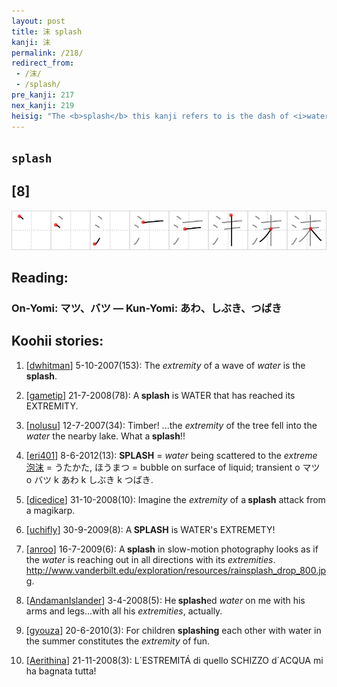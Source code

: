 ```yaml
---
layout: post
title: 沫 splash
kanji: 沫
permalink: /218/
redirect_from:
 - /沫/
 - /splash/
pre_kanji: 217
nex_kanji: 219
heisig: "The <b>splash</b> this kanji refers to is the dash of <i>water</i> against the rocks, with all the foam and spray that this creates. If you think of a <b>splash</b> in this sense as a wave that has run its full course and reached its <i>extremity</i>, namely the seashore, and if you think of it pictorially in your mind's eye, this somewhat rare (but oh so-easy-to-learn) kanji is yours for good."
---
```


## `splash`

## [8]

<div class="stroke"><img src="../images/E6B2AB.png" /></div>

## Reading:

### On-Yomi: マツ、バツ &mdash; Kun-Yomi: あわ、しぶき、つばき

## Koohii stories:

1) [<a href="http://kanji.koohii.com/profile/dwhitman">dwhitman</a>] 5-10-2007(153): The <em>extremity</em> of a wave of <em>water</em> is the<strong> splash</strong>. 

2) [<a href="http://kanji.koohii.com/profile/gametip">gametip</a>] 21-7-2008(78): A<strong> splash</strong> is WATER that has reached its EXTREMITY. 

3) [<a href="http://kanji.koohii.com/profile/nolusu">nolusu</a>] 12-7-2007(34): Timber! ...the <em>extremity</em> of the tree fell into the <em>water</em> the nearby lake. What a<strong> splash</strong>!! 

4) [<a href="http://kanji.koohii.com/profile/eri401">eri401</a>] 8-6-2012(13): <strong>SPLASH</strong> = <em>water</em> being scattered to the <em>extreme</em>   <a href="http://jisho.org/kanji/details/泡沫">泡沫</a>   = うたかた, ほうまつ = bubble on surface of liquid; transient o マツ o バツ k あわ k しぶき k つばき. 

5) [<a href="http://kanji.koohii.com/profile/dicedice">dicedice</a>] 31-10-2008(10): Imagine the <em>extremity</em> of a<strong> splash</strong> attack from a magikarp. 

6) [<a href="http://kanji.koohii.com/profile/uchifly">uchifly</a>] 30-9-2009(8): A<strong> SPLASH</strong> is WATER&#039;s EXTREMETY! 

7) [<a href="http://kanji.koohii.com/profile/anroo">anroo</a>] 16-7-2009(6): A<strong> splash</strong> in slow-motion photography looks as if the <em>water</em> is reaching out in all directions with its <em>extremities</em>. <a href="http://www.vanderbilt.edu/exploration/resources/rainsplash_drop_800.jpg">http://www.vanderbilt.edu/exploration/resources/rainsplash_drop_800.jpg</a>. 

8) [<a href="http://kanji.koohii.com/profile/AndamanIslander">AndamanIslander</a>] 3-4-2008(5): He<strong> splash</strong>ed <em>water</em> on me with his arms and legs...with all his <em>extremities</em>, actually. 

9) [<a href="http://kanji.koohii.com/profile/gyouza">gyouza</a>] 20-6-2010(3): For children <strong>splashing</strong> each other with water in the summer constitutes the <em>extremity</em> of fun. 

10) [<a href="http://kanji.koohii.com/profile/Aerithina">Aerithina</a>] 21-11-2008(3): L´ESTREMITÁ di quello SCHIZZO d´ACQUA mi ha bagnata tutta! 
